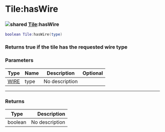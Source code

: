 # Tile:hasWire

### ![shared](../../home/tile/.gitbook/assets/shared.png) [Tile](../../home/tile/home/Tile/):hasWire

```lua
boolean Tile:hasWire(type)
```

### Returns true if the tile has the requested wire type

### Parameters

| Type                               | Name | Description    | Optional |
| ---------------------------------- | ---- | -------------- | -------: |
| [WIRE](../../home/tile/home/WIRE/) | type | No description |          |

***

### Returns

| Type    |    Description |
| ------- | -------------: |
| boolean | No description |
